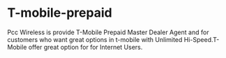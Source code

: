 # T-mobile-prepaid
Pcc Wireless is provide T-Mobile Prepaid Master Dealer Agent and for customers who want great options in t-mobile with Unlimited Hi-Speed.T-Mobile offer great option for for Internet Users.
